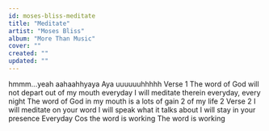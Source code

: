 ```yaml
---
id: moses-bliss-meditate
title: "Meditate"
artist: "Moses Bliss"
album: "More Than Music"
cover: ""
created: ""
updated: ""
---
```


hmmm...yeah
aahaahhyaya Aya
uuuuuuhhhhh
Verse 1
The word of God will not depart
out of my mouth everyday
I will meditate therein
everyday, every night
The word of God in my mouth
is a lots of gain 2
 of my life 2
Verse 2
I will meditate on your word
l will speak what it talks about
I will stay in your presence
Everyday
Cos the word is working
The word is working